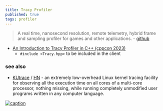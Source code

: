 ```yaml
---
title: Tracy Profiler
published: true
tags: profiler
---
```

> A real time, nanosecond resolution, remote telemetry, hybrid frame and sampling profiler for games and other applications. - [github](https://github.com/wolfpld/tracy/tree/master?tab=readme-ov-file#tracy-profiler)

- [An Introduction to Tracy Profiler in C++ (cppcon 2023)](https://www.youtube.com/watch?v=ghXk3Bk5F2U&t=828s)
	- `#include <Tracy.hpp>` to be included in the client

### see also
- [KUtrace](https://github.com/dicksites/KUtrace) / [HN](https://news.ycombinator.com/item?id=40972099) -  an extremely low-overhead Linux kernel tracing facility for observing all 
the execution time on all cores of a multi-core processor, nothing missing, while running 
completely unmodified user programs written in any computer language.

[![caption](https://github.com/wolfpld/tracy/raw/master/doc/profiler.png)](https://github.com/wolfpld/tracy)
